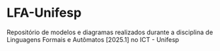 # LFA-Unifesp
Repositório de modelos e diagramas realizados durante a disciplina de Linguagens Formais e Autômatos [2025.1] no ICT - Unifesp
